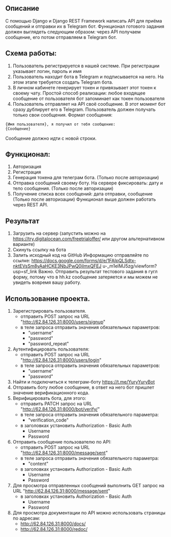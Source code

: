 ## Описание
С помощью Django и Django REST Framework написать API для приёма сообщений и
отправки их в Telegram бот.
Функционал готового задания должен выглядеть следующим образом: через API
получаем сообщение, его потом отправляем в Telegram бот.
## Схема работы:
1. Пользователь регистрируется в нашей системе. При регистрации указывает
логин, пароль и имя
2. Пользователь находит бота в Telegram и подписывается на него. На этом этапе
требуется создать Telegram бота.
3. В личном кабинете генерирует токен и привязывает этот токен к своему чату.
Простой способ реализации: любое входящее сообщение от пользователя бот
запоминает как токен пользователя
4. Пользователь отправляет на API своё сообщение. В этот момент бот сразу
дублирует его в Telegram. Пользователь должен получать только свои
сообщения.
Формат сообщения:
```
{Имя пользователя}, я получил от тебя сообщение:
{Сообщение}
```
Сообщение должно идти с новой строки.
## Функционал:
1. Авторизация
2. Регистрация
3. Генерация токена для телеграм бота. (Только после авторизации)
4. Отправка сообщений своему боту. На сервере фиксировать: дату и тело
сообщения. (Только после авторизации)
5. Получение списка всех сообщений: дата отправки, сообщение (Только после
авторизации)
Функционал выше должен работать через REST API.
## Результат
1. Загрузить на сервер (запустить можно на https://try.digitalocean.com/freetrialoffer/
или другом альтернативном варианте)
2. Скинуть ссылку на бота
3. Залить исходный код на GitHub
Информацию отправляйте по ссылке:
https://docs.google.com/forms/d/e/1FAIpQLSdtx-nktEVsSm8yAaHCKE3NbJPwQ0jImxQFEJ
u-_m1eIMJ5zg/viewform?usp=sf_link
Важно. Отправить результат тестового задания в гугл форму, потому что в hh.kz
сообщение затеряется и мы можем не увидеть вовремя вашу работу.


## Использование проекта.

1. Зарегистрировать пользователя.
    -   отправить POST запрос на URL "http://62.84.126.31:8000/users/signup"
    -  в теле запроса отправить значения обязательных параметров:
        - "username"
        - "password"
        - "password_repeat"
2. Аутентифицировать пользователя:
    - отправить POST запрос на URL "http://62.84.126.31:8000/users/login"
    - в теле запроса отправить значения обязательных параметров:
        - "username"
        - "password"
3. Найти и подключиться к телеграм-боту https://t.me/YuryYuryBot
4. Отправить боту любое сообщение, в ответ на него бот пришлет значение верификационного кода.
5. Верифицировать бота, для этого:
    - отправить PATCH запрос на URL "http://62.84.126.31:8000/bot/verify/"
    - в теле запроса отправить значения обязательного параметра:
        - "verification_code"
    - в заголовках установить Authorization - Basic Auth
        - Username
        - Password
6. Отправить сообщение пользователю по API:
    - отправить POST запрос на URL "http://62.84.126.31:8000/message/sent"
    - в теле запроса отправить значения обязательного параметра:
        - "content"
    - в заголовках установить Authorization - Basic Auth
        - Username
        - Password
7. Для просмотра отправленных сообщений выполнить GET запрос на URL "http://62.84.126.31:8000/message/sent"
    - в заголовках установить Authorization - Basic Auth
        - Username
        - Password
8. Для просмотра документации по API можно использовать страницы по адресам:
   - http://62.84.126.31:8000/docs/
   - http://62.84.126.31:8000/redoc/
